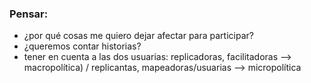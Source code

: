 ### Pensar: 
* ¿por qué cosas me quiero dejar afectar para participar?
* ¿queremos contar historias?
* tener en cuenta a las dos usuarias: replicadoras, facilitadoras --> macropolítica) / replicantas, mapeadoras/usuarias --> micropolítica
